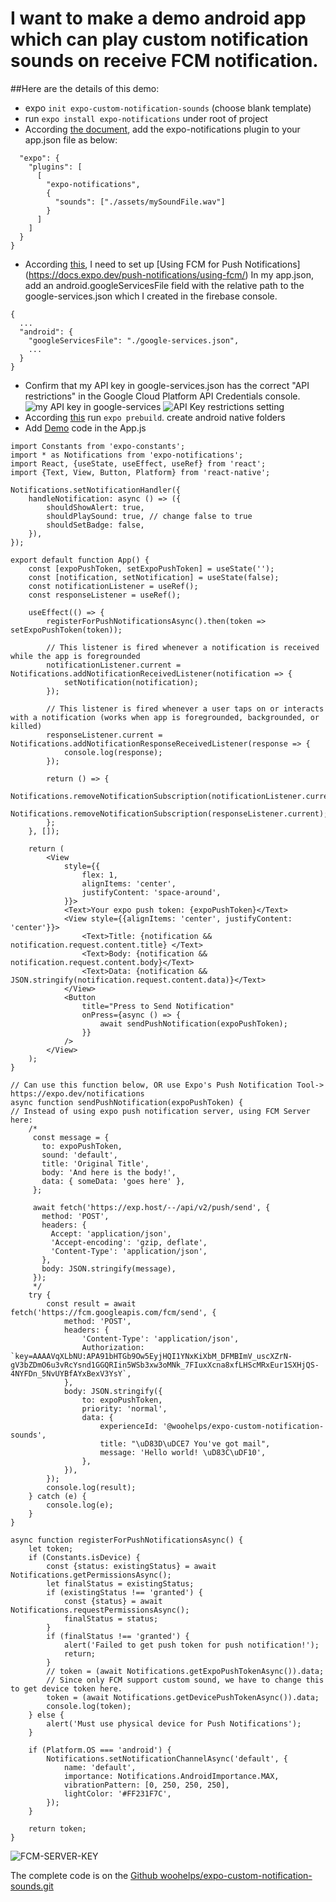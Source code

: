 # I want to make a demo android app which can play custom notification sounds on receive FCM notification.

##Here are the details of this demo:
* expo `init expo-custom-notification-sounds` (choose blank template)
* run `expo install expo-notifications` under root of project
* According [the document](https://docs.expo.dev/versions/latest/sdk/notifications/#setting-custom-notification-sounds), add the expo-notifications plugin to your app.json file as below:
```{
  "expo": {
    "plugins": [
      [
        "expo-notifications",
        {
          "sounds": ["./assets/mySoundFile.wav"]
        }
      ]
    ]
  }
}
```
* According [this](https://docs.expo.dev/push-notifications/faq/#i-want-to-play-a-custom-sound), I need to set up [Using FCM for Push Notifications] (https://docs.expo.dev/push-notifications/using-fcm/)
  In my app.json, add an android.googleServicesFile field with the relative path to the google-services.json which I created in the firebase console.
```
{
  ...
  "android": {
    "googleServicesFile": "./google-services.json",
    ...
  }
}
```
* Confirm that my API key in google-services.json has the correct "API restrictions" in the Google Cloud Platform API Credentials console.
  ![my API key in google-services](https://overseas-toronto-1252412068.cos.na-toronto.myqcloud.com/apk/currrent_key.png)
  ![API Key restrictions setting](https://overseas-toronto-1252412068.cos.na-toronto.myqcloud.com/apk/api_key_restrictions_setting.png)
* According [this](https://docs.expo.dev/guides/config-plugins/) run `expo prebuild`. create android native folders
* Add [Demo](https://docs.expo.dev/push-notifications/overview/) code in the App.js
```
import Constants from 'expo-constants';
import * as Notifications from 'expo-notifications';
import React, {useState, useEffect, useRef} from 'react';
import {Text, View, Button, Platform} from 'react-native';

Notifications.setNotificationHandler({
    handleNotification: async () => ({
        shouldShowAlert: true,
        shouldPlaySound: true, // change false to true
        shouldSetBadge: false,
    }),
});

export default function App() {
    const [expoPushToken, setExpoPushToken] = useState('');
    const [notification, setNotification] = useState(false);
    const notificationListener = useRef();
    const responseListener = useRef();

    useEffect(() => {
        registerForPushNotificationsAsync().then(token => setExpoPushToken(token));

        // This listener is fired whenever a notification is received while the app is foregrounded
        notificationListener.current = Notifications.addNotificationReceivedListener(notification => {
            setNotification(notification);
        });

        // This listener is fired whenever a user taps on or interacts with a notification (works when app is foregrounded, backgrounded, or killed)
        responseListener.current = Notifications.addNotificationResponseReceivedListener(response => {
            console.log(response);
        });

        return () => {
            Notifications.removeNotificationSubscription(notificationListener.current);
            Notifications.removeNotificationSubscription(responseListener.current);
        };
    }, []);

    return (
        <View
            style={{
                flex: 1,
                alignItems: 'center',
                justifyContent: 'space-around',
            }}>
            <Text>Your expo push token: {expoPushToken}</Text>
            <View style={{alignItems: 'center', justifyContent: 'center'}}>
                <Text>Title: {notification && notification.request.content.title} </Text>
                <Text>Body: {notification && notification.request.content.body}</Text>
                <Text>Data: {notification && JSON.stringify(notification.request.content.data)}</Text>
            </View>
            <Button
                title="Press to Send Notification"
                onPress={async () => {
                    await sendPushNotification(expoPushToken);
                }}
            />
        </View>
    );
}

// Can use this function below, OR use Expo's Push Notification Tool-> https://expo.dev/notifications
async function sendPushNotification(expoPushToken) {
// Instead of using expo push notification server, using FCM Server here:
    /*
     const message = {
       to: expoPushToken,
       sound: 'default',
       title: 'Original Title',
       body: 'And here is the body!',
       data: { someData: 'goes here' },
     };

     await fetch('https://exp.host/--/api/v2/push/send', {
       method: 'POST',
       headers: {
         Accept: 'application/json',
         'Accept-encoding': 'gzip, deflate',
         'Content-Type': 'application/json',
       },
       body: JSON.stringify(message),
     });
     */
    try {
        const result = await fetch('https://fcm.googleapis.com/fcm/send', {
            method: 'POST',
            headers: {
                'Content-Type': 'application/json',
                Authorization: `key=AAAAVqXLbNU:APA91bHTGb9Ow5EyjHQI1YNxKiXbM_DFMBImV_uscXZrN-gV3bZDmO6u3vRcYsnd1GGQRIin5WSb3xw3oMNk_7FIuxXcna8xfLHScMRxEur1SXHjQS-4NYFDn_5NvUYBfAYxBexV3YsY`,
            },
            body: JSON.stringify({
                to: expoPushToken,
                priority: 'normal',
                data: {
                    experienceId: '@woohelps/expo-custom-notification-sounds',
                    title: "\uD83D\uDCE7 You've got mail",
                    message: 'Hello world! \uD83C\uDF10',
                },
            }),
        });
        console.log(result);
    } catch (e) {
        console.log(e);
    }
}

async function registerForPushNotificationsAsync() {
    let token;
    if (Constants.isDevice) {
        const {status: existingStatus} = await Notifications.getPermissionsAsync();
        let finalStatus = existingStatus;
        if (existingStatus !== 'granted') {
            const {status} = await Notifications.requestPermissionsAsync();
            finalStatus = status;
        }
        if (finalStatus !== 'granted') {
            alert('Failed to get push token for push notification!');
            return;
        }
        // token = (await Notifications.getExpoPushTokenAsync()).data;
        // Since only FCM support custom sound, we have to change this to get device token here.
        token = (await Notifications.getDevicePushTokenAsync()).data;
        console.log(token);
    } else {
        alert('Must use physical device for Push Notifications');
    }

    if (Platform.OS === 'android') {
        Notifications.setNotificationChannelAsync('default', {
            name: 'default',
            importance: Notifications.AndroidImportance.MAX,
            vibrationPattern: [0, 250, 250, 250],
            lightColor: '#FF231F7C',
        });
    }

    return token;
}
```

![FCM-SERVER-KEY](https://overseas-toronto-1252412068.cos.na-toronto.myqcloud.com/apk/fcm-server-key.png)

The complete code is on the [Github woohelps/expo-custom-notification-sounds.git](https://github.com/woohelps/expo-custom-notification-sounds.git)
